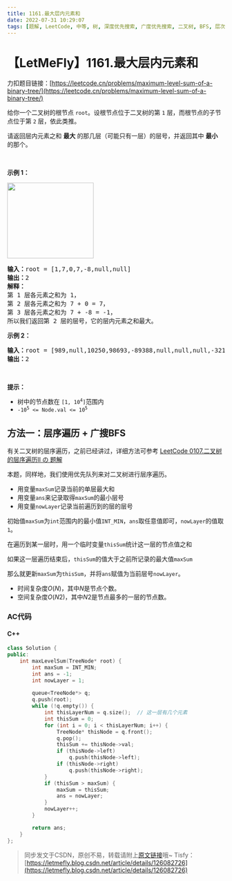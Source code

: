 ```yaml
---
title: 1161.最大层内元素和
date: 2022-07-31 10:29:07
tags: [题解, LeetCode, 中等, 树, 深度优先搜索, 广度优先搜索, 二叉树, BFS, 层次遍历, 层序遍历]
---
```


# 【LetMeFly】1161.最大层内元素和

力扣题目链接：[https://leetcode.cn/problems/maximum-level-sum-of-a-binary-tree/](https://leetcode.cn/problems/maximum-level-sum-of-a-binary-tree/)

<p>给你一个二叉树的根节点&nbsp;<code>root</code>。设根节点位于二叉树的第 <code>1</code> 层，而根节点的子节点位于第 <code>2</code> 层，依此类推。</p>

<p>请返回层内元素之和 <strong>最大</strong> 的那几层（可能只有一层）的层号，并返回其中&nbsp;<strong>最小</strong> 的那个。</p>

<p>&nbsp;</p>

<p><strong>示例 1：</strong></p>

<p><strong><img alt="" src="https://assets.leetcode-cn.com/aliyun-lc-upload/uploads/2019/08/17/capture.jpeg" style="height: 175px; width: 200px;" /></strong></p>

<pre>
<strong>输入：</strong>root = [1,7,0,7,-8,null,null]
<strong>输出：</strong>2
<strong>解释：</strong>
第 1 层各元素之和为 1，
第 2 层各元素之和为 7 + 0 = 7，
第 3 层各元素之和为 7 + -8 = -1，
所以我们返回第 2 层的层号，它的层内元素之和最大。
</pre>

<p><strong>示例 2：</strong></p>

<pre>
<strong>输入：</strong>root = [989,null,10250,98693,-89388,null,null,null,-32127]
<strong>输出：</strong>2
</pre>

<p>&nbsp;</p>

<p><strong>提示：</strong></p>

<ul>
	<li>树中的节点数在<meta charset="UTF-8" />&nbsp;<code>[1, 10<sup>4</sup>]</code>范围内<meta charset="UTF-8" /></li>
	<li><code>-10<sup>5</sup>&nbsp;&lt;= Node.val &lt;= 10<sup>5</sup></code></li>
</ul>


    
## 方法一：层序遍历 + 广搜BFS

有关二叉树的层序遍历，之前已经讲过，详细方法可参考 [LeetCode 0107.二叉树的层序遍历II の 题解](https://blog.letmefly.xyz/2022/07/04/LeetCode%200107.%E4%BA%8C%E5%8F%89%E6%A0%91%E7%9A%84%E5%B1%82%E5%BA%8F%E9%81%8D%E5%8E%86II/)

本题，同样地，我们使用优先队列来对二叉树进行层序遍历。

+ 用变量```maxSum```记录当前的单层最大和
+ 用变量```ans```来记录取得```maxSum```的最小层号
+ 用变量```nowLayer```记录当前遍历到的层的层号

初始值```maxSum```为```int```范围内的最小值```INT_MIN```，```ans```取任意值即可，```nowLayer```的值取```1```。

在遍历到某一层时，用一个临时变量```thisSum```统计这一层的节点值之和

如果这一层遍历结束后，```thisSum```的值大于之前所记录的最大值```maxSum```

那么就更新```maxSum```为```thisSum```，并将```ans```赋值为当前层号```nowLayer```。

+ 时间复杂度$O(N)$，其中$N$是节点个数。
+ 空间复杂度$O(N2)$，其中$N2$是节点最多的一层的节点数。

### AC代码

#### C++

```cpp
class Solution {
public:
    int maxLevelSum(TreeNode* root) {
        int maxSum = INT_MIN;
        int ans = -1;
        int nowLayer = 1;
        
        queue<TreeNode*> q;
        q.push(root);
        while (!q.empty()) {
            int thisLayerNum = q.size();  // 这一层有几个元素
            int thisSum = 0;
            for (int i = 0; i < thisLayerNum; i++) {
                TreeNode* thisNode = q.front();
                q.pop();
                thisSum += thisNode->val;
                if (thisNode->left)
                    q.push(thisNode->left);
                if (thisNode->right)
                    q.push(thisNode->right);
            }
            if (thisSum > maxSum) {
                maxSum = thisSum;
                ans = nowLayer;
            }
            nowLayer++;
        }

        return ans;
    }
};
```

> 同步发文于CSDN，原创不易，转载请附上[原文链接](https://blog.letmefly.xyz/2022/07/31/LeetCode%201161.%E6%9C%80%E5%A4%A7%E5%B1%82%E5%86%85%E5%85%83%E7%B4%A0%E5%92%8C/)哦~
> Tisfy：[https://letmefly.blog.csdn.net/article/details/126082726](https://letmefly.blog.csdn.net/article/details/126082726)

